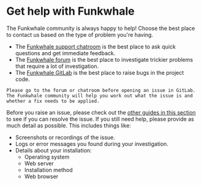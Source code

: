 # Get help with Funkwhale

The Funkwhale community is always happy to help! Choose the best place to contact us based on the type of problem you're having.

- The [Funkwhale support chatroom](https://matrix.to/#/#funkwhale-support:tchncs.de) is the best place to ask quick questions and get immediate feedback.
- The [Funkwhale forum](https://forum.funkwhale.audio/t/support) is the best place to investigate trickier problems that require a lot of investigation.
- The [Funkwhale GitLab](https://dev.funkwhale.audio) is the best place to raise bugs in the project code.

```{note}
Please go to the forum or chatroom before opening an issue in GitLab. The Funkwhale community will help you work out what the issue is and whether a fix needs to be applied.
```

Before you raise an issue, please check out the [other guides in this section](index.md) to see if you can resolve the issue. If you still need help, please provide as much detail as possible. This includes things like:

- Screenshots or recordings of the issue.
- Logs or error messages you found during your investigation.
- Details about your installation:
  - Operating system
  - Web server
  - Installation method
  - Web browser
